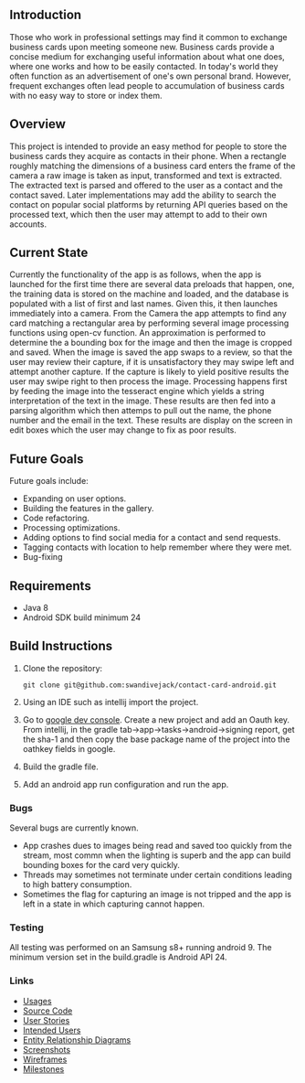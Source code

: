 
## Introduction

Those who work in professional settings may find it common to exchange business cards upon meeting someone new. Business cards provide a concise medium for exchanging useful information about what one does, where one works and how to be easily contacted. In today's world they often function as an advertisement of one's own personal brand. However, frequent exchanges often lead people to accumulation of business cards with no easy way to store or index them.

## Overview

This project is intended to provide an easy method for people to store the business cards they acquire as contacts in their phone. When a rectangle roughly matching the dimensions of a business card enters the frame of the camera a raw image is taken as input, transformed and text is extracted. The extracted text is parsed and offered to the user as a contact and the contact saved. Later implementations may add the ability to search the contact on popular social platforms by returning API queries based on the processed text, which then the user may attempt to add to their own accounts.

## Current State

Currently the functionality of the app is as follows, when the app is launched for the first time there are several data preloads that happen, one, the training data is stored on the machine and loaded, and the database is populated with a list of first and last names. Given this, it then launches immediately into a camera. From the Camera the app attempts to find any card matching a rectangular area by performing several image processing functions using open-cv function. An approximation is performed to determine the a bounding box for the image and then the image is cropped and saved. When the image is saved the app swaps to a review, so that the user may review their capture, if it is unsatisfactory they may swipe left and attempt another capture. If the capture is likely to yield positive results the user may swipe right to then process the image. Processing happens first by feeding the image into the tesseract engine which yields a string interpretation of the text in the image. These results are then fed into a parsing algorithm which then attemps to pull out the name, the phone number and the email in the text. These results are display on the screen in edit boxes which the user may change to fix as poor results. 




## Future Goals

Future goals include:
* Expanding on user options.
* Building the features in the gallery.
* Code refactoring.
* Processing optimizations.
* Adding options to find social media for a contact and send requests.
* Tagging contacts with location to help remember where they were met.
* Bug-fixing

## Requirements

* Java 8
* Android SDK build minimum 24


## Build Instructions

1. Clone the repository:

	`git clone git@github.com:swandivejack/contact-card-android.git`

2. Using an IDE such as intellij import the project.

3. Go to [google dev console](https://console.developers.google.com/). Create a new project and add an Oauth key. From intellij, in the gradle tab->app->tasks->android->signing report, get the sha-1 and then copy the base package name of the project into the oathkey fields in google.
4. Build the gradle file.

5. Add an android app run configuration and run the app. 




### Bugs

Several bugs are currently known.
* App crashes dues to images being read and saved too quickly from the stream, most commn when the lighting is superb and the app can build bounding boxes for the card very quickly.
* Threads may sometimes not terminate under certain conditions leading to high battery consumption.
* Sometimes the flag for capturing an image is not tripped and the app is left in a state in which capturing cannot happen. 

### Testing

All testing was performed on an Samsung s8+ running android 9. The minimum version set in the build.gradle is Android API 24. 


### Links
* [Usages](docs/usages.md)
* [Source Code](docs/sources)
* [User Stories](docs/user-stories.md)
* [Intended Users](docs/intended-users.md)
* [Entity Relationship Diagrams](docs/erd.md)
* [Screenshots](docs/screenshots.md)
* [Wireframes](docs/wireframe.md)
* [Milestones](docs/milestones.md)

